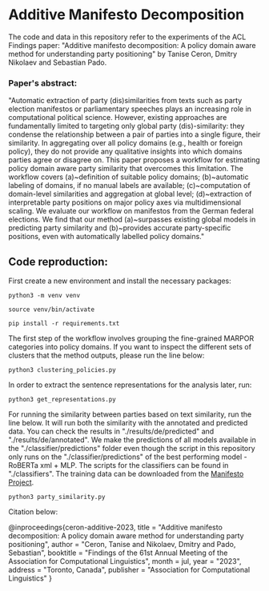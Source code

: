 # Additive Manifesto Decomposition

The code and data in this repository refer to the experiments of the ACL Findings paper: "Additive manifesto decomposition: A policy domain aware method for understanding party positioning" by Tanise Ceron, Dmitry Nikolaev and Sebastian Pado. 

### Paper's abstract: 
"Automatic extraction of party (dis)similarities from texts such as party election manifestos or parliamentary speeches plays an increasing role
in computational political science. However, existing approaches are fundamentally limited to targeting only global party (dis)\-similarity: they condense the relationship between a pair of parties into a single figure, their similarity. In aggregating over all policy domains (e.g., health or foreign policy), they do not provide any qualitative insights into which domains parties agree or disagree on.
This paper proposes a workflow for estimating policy domain aware party similarity that overcomes this limitation. The workflow covers (a)~definition of suitable policy domains; (b)~automatic labeling of domains, if no manual labels are available; (c)~computation of domain-level similarities and aggregation at global level; (d)~extraction of interpretable party positions on major policy axes via multidimensional scaling.
We evaluate our workflow on manifestos from the German federal elections. We find that our method (a)~surpasses existing global models in predicting party similarity and (b)~provides accurate party-specific positions, even with automatically labelled policy domains."


## Code reproduction: 
First create a new environment and install the necessary packages:

    python3 -m venv venv

    source venv/bin/activate

    pip install -r requirements.txt


The first step of the workflow involves grouping the fine-grained MARPOR categories into policy domains. If you want to inspect the different sets of clusters that the method outputs, please run the line below:  

    python3 clustering_policies.py

In order to extract the sentence representations for the analysis later, run:

    python3 get_representations.py

For running the similarity between parties based on text similarity, run the line below. It will run both the similarity with the annotated and predicted data. You can check the results in "./results/de/predicted" and "./results/de/annotated". We make the predictions of all models available in the "./classifier/predictions" folder even though the script in this repository only runs on the "./classifier/predictions" of the best performing model - RoBERTa xml + MLP. The scripts for the classifiers can be found in "./classifiers". The training data can be downloaded from the [Manifesto Project](https://manifesto-project.wzb.eu/).  

    python3 party_similarity.py




Citation below:  

@inproceedings{ceron-additive-2023,
    title = "Additive manifesto decomposition: A policy domain aware method for understanding party positioning",
    author = "Ceron, Tanise  and
      Nikolaev, Dmitry  and
      Pado, Sebastian",
    booktitle = "Findings of the 61st Annual Meeting of the Association for Computational Linguistics",
    month = jul,
    year = "2023",
    address = "Toronto, Canada",
    publisher = "Association for Computational Linguistics"
}


